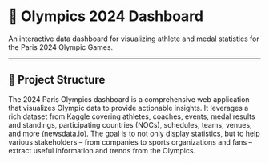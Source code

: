 # 🏅 Olympics 2024 Dashboard

An interactive data dashboard for visualizing athlete and medal statistics for the Paris 2024 Olympic Games.

---

## 📁 Project Structure

The 2024 Paris Olympics dashboard is a comprehensive web application that visualizes Olympic data to provide actionable insights. It leverages a rich dataset from Kaggle covering athletes, coaches, events, medal results and standings, participating countries (NOCs), schedules, teams, venues, and more (newsdata.io). The goal is to not only display statistics, but to help various stakeholders – from companies to sports organizations and fans – extract useful information and trends from the Olympics.
